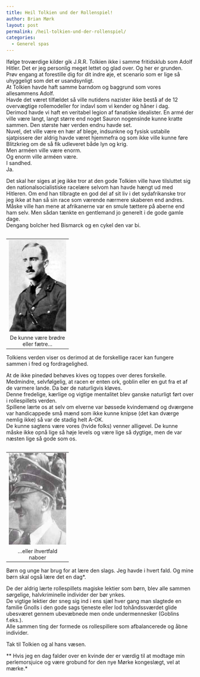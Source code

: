 ```yaml
---
title: Heil Tolkien und der Rollenspiel!
author: Brian Mørk
layout: post
permalink: /heil-tolkien-und-der-rollenspiel/
categories:
  - Generel spas
---
```

Ifølge troværdige kilder gik J.R.R. Tolkien ikke i samme fritidsklub som Adolf Hitler. Det er jeg personlig meget lettet og glad over. Og her er grunden.  
Prøv engang at forestille dig for dit indre øje, et scenario som er lige så uhyggeligt som det er usandsynligt.  
At Tolkien havde haft samme barndom og baggrund som vores allesammens Adolf.  
Havde det været tilfældet så ville nutidens nazister ikke bestå af de 12 overvægtige rollemodeller for indavl som vi kender og håner i dag.  
Derimod havde vi haft en veritabel legion af fanatiske idealister. En armé der ville være langt, langt større end noget Sauron nogensinde kunne kratte sammen. Den største hær verden endnu havde set.  
Nuvel, det ville være en hær af blege, indsunkne og fysisk ustabile sjatpissere der aldrig havde været hjemmefra og som ikke ville kunne føre Blitzkrieg om de så fik udleveret både lyn og krig.  
Men arméen ville være enorm.  
Og enorm ville arméen være.  
I sandhed.  
Ja.

Det skal her siges at jeg ikke tror at den gode Tolkien ville have tilsluttet sig den nationalsocialistiske racelære selvom han havde hængt ud med Hitleren. Om end han tilbragte en god del af sit liv i det sydafrikanske tror jeg ikke at han så sin race som værende nærmere skaberen end andres. Måske ville han mene at afrikanerne var en smule tættere på aberne end ham selv. Men sådan tænkte en gentlemand jo generelt i de gode gamle dage.  
Dengang bolcher hed Bismarck og en cykel den var bi.

<table style="float: right;">
  <tr>
    <td>
      <img src="/images/Tolkien.JPG" alt="Tolkien. Se ham sidde der!" />
    </td>
  </tr>
  
  <tr>
    <td align="center" width="154">
      De kunne være brødre eller fætre…
    </td>
  </tr>
</table>

Tolkiens verden viser os derimod at de forskellige racer kan fungere sammen i fred og fordragelighed. 

At de ikke pinedød behøves kives og toppes over deres forskelle.  
Medmindre, selvfølgelig, at racen er enten ork, goblin eller en gut fra et af de varmere lande. Da bør de naturligvis kløves.  
Denne fredelige, kærlige og vigtige mentalitet blev ganske naturligt ført over i rollespillets verden.  
Spillene lærte os at selv om elverne var bøssede kvindemænd og dværgene var handicappede små mænd som ikke kunne knipse (det kan dværge nemlig ikke) så var de stadig helt A-OK.  
De kunne sagtens være vores (hvide folks) venner alligevel. De kunne måske ikke opnå lige så høje levels og være lige så dygtige, men de var næsten lige så gode som os.

<table style="float: right;">
  <tr>
    <td>
      <img src="/images/Lattermild.JPG" width="154" height="246" alt="Velkommen til Belgien Hr. Lattermild!" />
    </td>
  </tr>
  
  <tr>
    <td align="center" width="154">
      …eller ihvertfald naboer
    </td>
  </tr>
</table>

Børn og unge har brug for at lære den slags. Jeg havde i hvert fald. Og mine børn skal også lære det en dag*.

De der aldrig lærte rollespillets magiske lektier som børn, blev alle sammen sørgelige, halvkriminelle individer der bør ynkes.  
De vigtige lektier der sneg sig ind i ens sjæl hver gang man slagtede en familie Gnolls i den gode sags tjeneste eller lod tohåndssværdet glide ubesværet gennem ubevæbnede men onde undermennesker (Goblins f.eks.).  
Alle sammen ting der formede os rollespillere som afbalancerede og åbne individer.

Tak til Tolkien og al hans væsen.

** Hvis jeg en dag falder over en kvinde der er værdig til at modtage min perlemorsjuice og være grobund for den nye Mørke kongeslægt, vel at mærke.*
